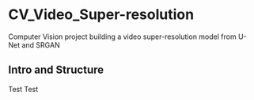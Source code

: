 # CV_Video_Super-resolution
Computer Vision project building a video super-resolution model from U-Net and SRGAN
## Intro and Structure
Test Test
